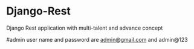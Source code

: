 # Django-Rest
Django Rest application with multi-talent and advance concept


#admin user name and password are admin@gmail.com and admin@123
